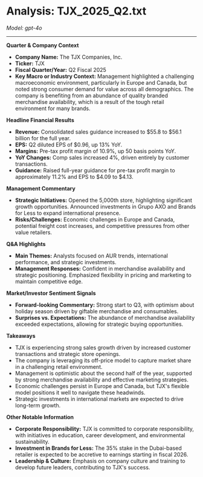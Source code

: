# Analysis: TJX_2025_Q2.txt

*Model: gpt-4o*

---

**Quarter & Company Context**
- **Company Name:** The TJX Companies, Inc.
- **Ticker:** TJX
- **Fiscal Quarter/Year:** Q2 Fiscal 2025
- **Key Macro or Industry Context:** Management highlighted a challenging macroeconomic environment, particularly in Europe and Canada, but noted strong consumer demand for value across all demographics. The company is benefiting from an abundance of quality branded merchandise availability, which is a result of the tough retail environment for many brands.

**Headline Financial Results**
- **Revenue:** Consolidated sales guidance increased to $55.8 to $56.1 billion for the full year.
- **EPS:** Q2 diluted EPS of $0.96, up 13% YoY.
- **Margins:** Pre-tax profit margin of 10.9%, up 50 basis points YoY.
- **YoY Changes:** Comp sales increased 4%, driven entirely by customer transactions.
- **Guidance:** Raised full-year guidance for pre-tax profit margin to approximately 11.2% and EPS to $4.09 to $4.13.

**Management Commentary**
- **Strategic Initiatives:** Opened the 5,000th store, highlighting significant growth opportunities. Announced investments in Grupo AXO and Brands for Less to expand international presence.
- **Risks/Challenges:** Economic challenges in Europe and Canada, potential freight cost increases, and competitive pressures from other value retailers.

**Q&A Highlights**
- **Main Themes:** Analysts focused on AUR trends, international performance, and strategic investments.
- **Management Responses:** Confident in merchandise availability and strategic positioning. Emphasized flexibility in pricing and marketing to maintain competitive edge.

**Market/Investor Sentiment Signals**
- **Forward-looking Commentary:** Strong start to Q3, with optimism about holiday season driven by giftable merchandise and consumables.
- **Surprises vs. Expectations:** The abundance of merchandise availability exceeded expectations, allowing for strategic buying opportunities.

**Takeaways**
- TJX is experiencing strong sales growth driven by increased customer transactions and strategic store openings.
- The company is leveraging its off-price model to capture market share in a challenging retail environment.
- Management is optimistic about the second half of the year, supported by strong merchandise availability and effective marketing strategies.
- Economic challenges persist in Europe and Canada, but TJX's flexible model positions it well to navigate these headwinds.
- Strategic investments in international markets are expected to drive long-term growth.

**Other Notable Information**
- **Corporate Responsibility:** TJX is committed to corporate responsibility, with initiatives in education, career development, and environmental sustainability.
- **Investment in Brands for Less:** The 35% stake in the Dubai-based retailer is expected to be accretive to earnings starting in fiscal 2026.
- **Leadership & Culture:** Emphasis on company culture and training to develop future leaders, contributing to TJX's success.
